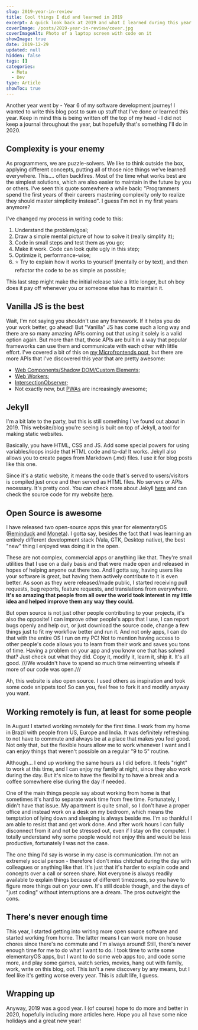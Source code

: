 ```yaml
---
slug: 2019-year-in-review
title: Cool things I did and learned in 2019
excerpt: A quick look back at 2019 and what I learned during this year.
coverImage: /posts/2019-year-in-review/cover.jpg
coverImageAlt: Photo of a laptop screen with code on it
showImage: true
date: 2019-12-29
updated: null
hidden: false
tags: []
categories:
  - Meta
  - Dev
type: Article
showToc: true
---
```


Another year went by - Year 6 of my software development journey! I wanted to write this blog post to sum up stuff that I've done or learned this year. Keep in mind this is being written off the top of my head - I did not keep a journal throughout the year, but hopefully that's something I'll do in 2020.

## Complexity is your enemy

As programmers, we are puzzle-solvers. We like to think outside the box, applying different concepts, putting all of those nice things we've learned everywhere. This.... often backfires. Most of the time what works best are the simplest solutions, which are also easier to maintain in the future by you or others. I've seen this quote somewhere a while back: "Programmers spend the first years of their careers mastering complexity only to realize they should master simplicity instead". I guess I'm not in my first years anymore?

I've changed my process in writing code to this:

1. Understand the problem/goal;
2. Draw a simple mental picture of how to solve it (really simplify it);
3. Code in small steps and test them as you go;
4. Make it work. Code can look quite ugly in this step;
5. Optimize it, performance-wise;
6. ⭐️ Try to explain how it works to yourself (mentally or by text), and then refactor the code to be as simple as possible;

This last step might make the initial release take a little longer, but oh boy does it pay off whenever you or someone else has to maintain it.

## Vanilla JS is the best

Wait, I'm not saying you shouldn't use any framework. If it helps you do your work better, go ahead! But "Vanilla" JS has come such a long way and there are so many amazing APIs coming out that using it solely is a valid option again. But more than that, those APIs are built in a way that popular frameworks can use them and communicate with each other with little effort. I've covered a bit of this on [my Microfrontends post](/microfrontends/), but there are more APIs that I've discovered this year that are pretty awesome:

- [Web Components/Shadow DOM/Custom Elements](/microfrontends/);
- [Web Workers](/web-workers/);
- [IntersectionObserver](https://developer.mozilla.org/en-US/docs/Web/API/Intersection_Observer_API);
- Not exactly new, but [PWAs](/what-are-pwas-and-why-should-i-care-about-them/) are increasingly awesome;

## Jekyll

I'm a bit late to the party, but this is still something I've found out about in 2019. This website/blog you're seeing is built on top of Jekyll, a tool for making static websites.

Basically, you have HTML, CSS and JS. Add some special powers for using variables/loops inside that HTML code and ta-da! It works. Jekyll also allows you to create pages from Markdown (.md) files. I use it for blog posts like this one.

Since it's a static website, it means the code that's served to users/visitors is compiled just once and then served as HTML files. No servers or APIs necessary. It's pretty cool. You can check more about Jekyll [here](https://jekyllrb.com/) and can check the source code for my website [here](https://github.com/matfantinel/fantinel.dev).

## Open Source is awesome

I have released two open-source apps this year for elementaryOS ([Reminduck](https://github.com/matfantinel/reminduck) and [Moneta](https://github.com/matfantinel/moneta)). I gotta say, besides the fact that I was learning an entirely different development stack (Vala, GTK, Desktop native), the best "new" thing I enjoyed was doing it in the open.

These are not complex, commercial apps or anything like that. They're small utilities that I use on a daily basis and that were made open and released in hopes of helping anyone out there too. And I gotta say, having users like your software is great, but having them actively contribute to it is even better. As soon as they were released/made public, I started receiving pull requests, bug reports, feature requests, and translations from everywhere. **It's so amazing that people from all over the world took interest in my little idea and helped improve them any way they could.**

But open source is not just other people contributing to your projects, it's also the opposite! I can improve other people's apps that I use, I can report bugs openly and help out, or just download the source code, change a few things just to fit my workflow better and run it. And not only apps, I can do that with the entire OS I run on my PC! Not to mention having access to other people's code allows you to learn from their work and saves you tons of time. Having a problem on your app and you know one that has solved that? Just check out what they did. Copy it, modify it, learn it, ship it. It's all good. ///We wouldn't have to spend so much time reinventing wheels if more of our code was open.///

Ah, this website is also open source. I used others as inspiration and took some code snippets too! So can you, feel free to fork it and modify anyway you want.

## Working remotely is fun, at least for some people

In August I started working remotely for the first time. I work from my home in Brazil with people from US, Europe and India. It was definitely refreshing to not have to commute and always be at a place that makes you feel good. Not only that, but the flexible hours allow me to work whenever I want and I can enjoy things that weren't possible on a regular "9 to 5" routine.

Although... I end up working the same hours as I did before. It feels "right" to work at this time, and I can enjoy my family at night, since they also work during the day. But it's nice to have the flexibility to have a break and a coffee somewhere else during the day if needed.

One of the main things people say about working from home is that sometimes it's hard to separate work time from free time. Fortunately, I didn't have that issue. My apartment is quite small, so I don't have a proper office and instead work on a desk on my bedroom, which means the temptation of lying down and sleeping is always beside me. I'm so thankful I am able to resist that and get work done. And after work hours I can fully disconnect from it and not be stressed out, even if I stay on the computer. I totally understand why some people would not enjoy this and would be less productive, fortunately I was not the case.

The one thing I'd say is worse in my case is communication. I'm not an extremely social person - therefore I don't miss chitchat during the day with colleagues or anything like that. It's just that it's harder to explain code and concepts over a call or screen share. Not everyone is always readily available to explain things because of different timezones, so you have to figure more things out on your own. It's still doable though, and the days of "just coding" without interruptions are a dream. The pros outweight the cons.

## There's never enough time

This year, I started getting into writing more open source software and started working from home. The latter means I can work more on house chores since there's no commute and I'm always around! Still, there's never enough time for me to do what I want to do. I took time to write some elementaryOS apps, but I want to do some web apps too, and code some more, and play some games, watch series, movies, hang out with family, work, write on this blog, oof. This isn't a new discovery by any means, but I feel like it's getting worse every year. This is adult life, I guess.

## Wrapping up

Anyway, 2019 was a good year. I (of course) hope to do more and better in 2020, hopefully including more articles here. Hope you all have some nice holidays and a great new year!